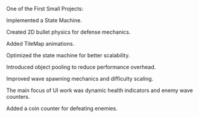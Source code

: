 One of the First Small Projects:

Implemented a State Machine.

Created 2D bullet physics for defense mechanics.

Added TileMap animations.

Optimized the state machine for better scalability.

Introduced object pooling to reduce performance overhead.

Improved wave spawning mechanics and difficulty scaling.

The main focus of UI work was dynamic health indicators and enemy wave counters.

Added a coin counter for defeating enemies.

